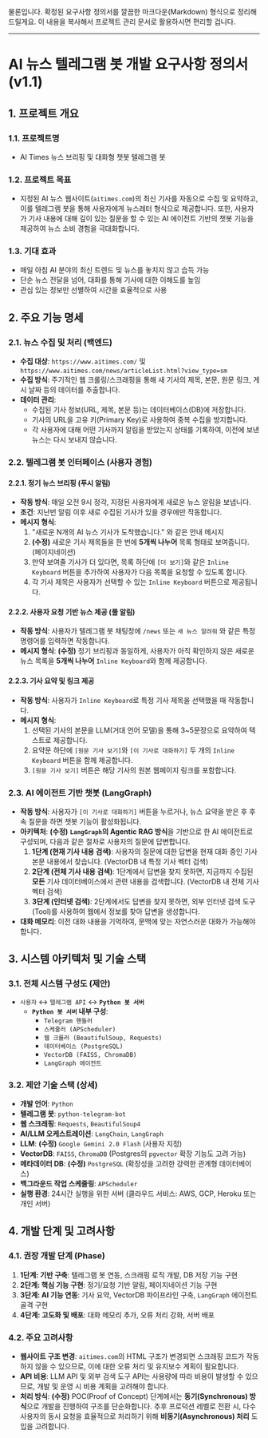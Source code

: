 
물론입니다. 확정된 요구사항 정의서를 깔끔한 마크다운(Markdown) 형식으로 정리해 드릴게요. 이 내용을 복사해서 프로젝트 관리 문서로 활용하시면 편리할 겁니다.

---

# AI 뉴스 텔레그램 봇 개발 요구사항 정의서 (v1.1)

## 1. 프로젝트 개요

### 1.1. 프로젝트명
* AI Times 뉴스 브리핑 및 대화형 챗봇 텔레그램 봇

### 1.2. 프로젝트 목표
* 지정된 AI 뉴스 웹사이트(`aitimes.com`)의 최신 기사를 자동으로 수집 및 요약하고, 이를 텔레그램 봇을 통해 사용자에게 뉴스레터 형식으로 제공합니다. 또한, 사용자가 기사 내용에 대해 깊이 있는 질문을 할 수 있는 AI 에이전트 기반의 챗봇 기능을 제공하여 뉴스 소비 경험을 극대화합니다.

### 1.3. 기대 효과
* 매일 아침 AI 분야의 최신 트렌드 및 뉴스를 놓치지 않고 습득 가능
* 단순 뉴스 전달을 넘어, 대화를 통해 기사에 대한 이해도를 높임
* 관심 있는 정보만 선별하여 시간을 효율적으로 사용

## 2. 주요 기능 명세

### 2.1. 뉴스 수집 및 처리 (백엔드)
* **수집 대상**: `https://www.aitimes.com/` 및 `https://www.aitimes.com/news/articleList.html?view_type=sm`
* **수집 방식**: 주기적인 웹 크롤링/스크래핑을 통해 새 기사의 제목, 본문, 원문 링크, 게시 날짜 등의 데이터를 추출합니다.
* **데이터 관리**:
    * 수집된 기사 정보(URL, 제목, 본문 등)는 데이터베이스(DB)에 저장합니다.
    * 기사의 URL을 고유 키(Primary Key)로 사용하여 중복 수집을 방지합니다.
    * 각 사용자에 대해 어떤 기사까지 알림을 받았는지 상태를 기록하여, 이전에 보낸 뉴스는 다시 보내지 않습니다.

### 2.2. 텔레그램 봇 인터페이스 (사용자 경험)
#### 2.2.1. 정기 뉴스 브리핑 (푸시 알림)
* **작동 방식**: 매일 오전 9시 정각, 지정된 사용자에게 새로운 뉴스 알림을 보냅니다.
* **조건**: 지난번 알림 이후 새로 수집된 기사가 있을 경우에만 작동합니다.
* **메시지 형식**:
    1.  "새로운 N개의 AI 뉴스 기사가 도착했습니다." 와 같은 안내 메시지
    2.  **(수정)** 새로운 기사 제목들을 한 번에 **5개씩 나누어** 목록 형태로 보여줍니다. (페이지네이션)
    3.  만약 보여줄 기사가 더 있다면, 목록 하단에 `[더 보기]`와 같은 `Inline Keyboard` 버튼을 추가하여 사용자가 다음 목록을 요청할 수 있도록 합니다.
    4.  각 기사 제목은 사용자가 선택할 수 있는 `Inline Keyboard` 버튼으로 제공됩니다.

#### 2.2.2. 사용자 요청 기반 뉴스 제공 (풀 알림)
* **작동 방식**: 사용자가 텔레그램 봇 채팅창에 `/news` 또는 `새 뉴스 알려줘` 와 같은 특정 명령어를 입력하면 작동합니다.
* **메시지 형식**: **(수정)** 정기 브리핑과 동일하게, 사용자가 아직 확인하지 않은 새로운 뉴스 목록을 **5개씩 나누어** `Inline Keyboard`와 함께 제공합니다.

#### 2.2.3. 기사 요약 및 링크 제공
* **작동 방식**: 사용자가 `Inline Keyboard`로 특정 기사 제목을 선택했을 때 작동합니다.
* **메시지 형식**:
    1.  선택된 기사의 본문을 LLM(거대 언어 모델)을 통해 3~5문장으로 요약하여 텍스트로 제공합니다.
    2.  요약문 하단에 `[원문 기사 보기]`와 `[이 기사로 대화하기]` 두 개의 `Inline Keyboard` 버튼을 함께 제공합니다.
    3.  `[원문 기사 보기]` 버튼은 해당 기사의 원본 웹페이지 링크를 포함합니다.

### 2.3. AI 에이전트 기반 챗봇 (LangGraph)
* **작동 방식**: 사용자가 `[이 기사로 대화하기]` 버튼을 누르거나, 뉴스 요약을 받은 후 후속 질문을 하면 챗봇 기능이 활성화됩니다.
* **아키텍처**: **(수정)** **`LangGraph`의 Agentic RAG 방식**을 기반으로 한 AI 에이전트로 구성되며, 다음과 같은 절차로 사용자의 질문에 답변합니다.
    1.  **1단계 (현재 기사 내용 검색)**: 사용자의 질문에 대한 답변을 현재 대화 중인 기사 본문 내용에서 찾습니다. (VectorDB 내 특정 기사 벡터 검색)
    2.  **2단계 (전체 기사 내용 검색)**: 1단계에서 답변을 찾지 못하면, 지금까지 수집된 **모든** 기사 데이터베이스에서 관련 내용을 검색합니다. (VectorDB 내 전체 기사 벡터 검색)
    3.  **3단계 (인터넷 검색)**: 2단계에서도 답변을 찾지 못하면, 외부 인터넷 검색 도구(Tool)를 사용하여 웹에서 정보를 찾아 답변을 생성합니다.
* **대화 메모리**: 이전 대화 내용을 기억하여, 문맥에 맞는 자연스러운 대화가 가능해야 합니다.

## 3. 시스템 아키텍처 및 기술 스택

### 3.1. 전체 시스템 구성도 (제안)
* `사용자` ↔ `텔레그램 API` ↔ **`Python 봇 서버`**
    * **`Python 봇 서버` 내부 구성**:
        * `Telegram 핸들러`
        * `스케줄러 (APScheduler)`
        * `웹 크롤러 (BeautifulSoup, Requests)`
        * `데이터베이스 (PostgreSQL)`
        * `VectorDB (FAISS, ChromaDB)`
        * `LangGraph 에이전트`

### 3.2. 제안 기술 스택 (상세)
* **개발 언어**: `Python`
* **텔레그램 봇**: `python-telegram-bot`
* **웹 스크래핑**: `Requests`, `BeautifulSoup4`
* **AI/LLM 오케스트레이션**: `LangChain`, `LangGraph`
* **LLM**: **(수정)** `Google Gemini 2.0 Flash` (사용자 지정)
* **VectorDB**: `FAISS`, `ChromaDB` (Postgres의 `pgvector` 확장 기능도 고려 가능)
* **메타데이터 DB**: **(수정)** `PostgreSQL` (확장성을 고려한 강력한 관계형 데이터베이스)
* **백그라운드 작업 스케줄링**: `APScheduler`
* **실행 환경**: 24시간 실행을 위한 서버 (클라우드 서비스: AWS, GCP, Heroku 또는 개인 서버)

## 4. 개발 단계 및 고려사항

### 4.1. 권장 개발 단계 (Phase)
1.  **1단계: 기반 구축**: 텔레그램 봇 연동, 스크래핑 로직 개발, DB 저장 기능 구현
2.  **2단계: 핵심 기능 구현**: 정기/요청 기반 알림, 페이지네이션 기능 구현
3.  **3단계: AI 기능 연동**: 기사 요약, VectorDB 파이프라인 구축, `LangGraph` 에이전트 골격 구현
4.  **4단계: 고도화 및 배포**: 대화 메모리 추가, 오류 처리 강화, 서버 배포

### 4.2. 주요 고려사항
* **웹사이트 구조 변경**: `aitimes.com`의 HTML 구조가 변경되면 스크래핑 코드가 작동하지 않을 수 있으므로, 이에 대한 오류 처리 및 유지보수 계획이 필요합니다.
* **API 비용**: LLM API 및 외부 검색 도구 API는 사용량에 따라 비용이 발생할 수 있으므로, 개발 및 운영 시 비용 계획을 고려해야 합니다.
* **처리 방식**: **(수정)** POC(Proof of Concept) 단계에서는 **동기(Synchronous) 방식**으로 개발을 진행하여 구조를 단순화합니다. 추후 프로덕션 레벨로 전환 시, 다수 사용자의 동시 요청을 효율적으로 처리하기 위해 **비동기(Asynchronous) 처리** 도입을 고려합니다.